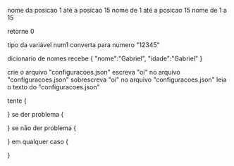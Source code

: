 nome da posicao 1 até a posicao 15
nome de 1 até a posicao 15
nome de 1 a 15

retorne 0

tipo da variável num1
converta para numero "12345"

dicionario de nomes recebe  { "nome":"Gabriel", "idade":"Gabriel" }

crie o arquivo "configuracoes.json"
escreva "oi" no arquivo "configuracoes.json"
sobrescreva "oi" no arquivo "configuracoes.json"
leia o texto do "configuracoes.json"


tente
{

}
se der problema
{

}
se não der problema
{

}
em qualquer caso
{

}